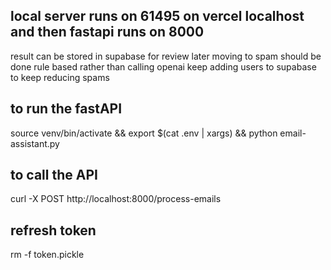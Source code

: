 ## local server runs on 61495 on vercel localhost and then fastapi runs on 8000
result can be stored in supabase for review later 
moving to spam should be done rule based rather than calling openai 
keep adding users to supabase to keep reducing spams 

## to run the fastAPI 
source venv/bin/activate && export $(cat .env | xargs) && python email-assistant.py

## to call the API
curl -X POST http://localhost:8000/process-emails

## refresh token 
rm -f token.pickle 
